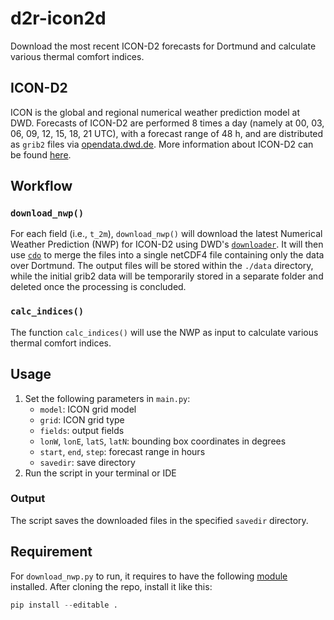 # d2r-icon2d

Download the most recent ICON-D2 forecasts for Dortmund and calculate various thermal comfort indices.

## ICON-D2

ICON is the global and regional numerical weather prediction model at DWD. Forecasts of ICON-D2 are performed 8 times a day (namely at 00, 03, 06, 09, 12, 15, 18, 21 UTC), with a forecast range of 48 h, and are distributed as `grib2` files via [opendata.dwd.de](https://opendata.dwd.de/weather/nwp/icon-d2/grib/). More information about ICON-D2 can be found [here](https://www.dwd.de/DWD/forschung/nwv/fepub/icon_database_main.pdf).

## Workflow

### `download_nwp()`

For each field (i.e., `t_2m`), `download_nwp()` will download the latest Numerical Weather Prediction (NWP) for ICON-D2 using DWD's [`downloader`](https://github.com/DeutscherWetterdienst/downloader). It will then use [`cdo`](https://code.mpimet.mpg.de/projects/cdo) to merge the files into a single netCDF4 file containing only the data over Dortmund. The output files will be stored within the `./data` directory, while the initial grib2 data will be temporarily stored in a separate folder and deleted once the processing is concluded.

### `calc_indices()`

The function `calc_indices()` will use the NWP as input to calculate various thermal comfort indices.

## Usage

1. Set the following parameters in `main.py`:
    - `model`: ICON grid model
    - `grid`: ICON grid type
    - `fields`: output fields
    - `lonW`, `lonE`, `latS`, `latN`: bounding box coordinates in degrees
    - `start`, `end`, `step`: forecast range in hours
    - `savedir`: save directory
2. Run the script in your terminal or IDE

### Output

The script saves the downloaded files in the specified `savedir` directory.

## Requirement

For `download_nwp.py` to run, it requires to have the following [module](https://github.com/DeutscherWetterdienst/downloader) installed. After cloning the repo, install it like this:

```python
pip install --editable .
```
